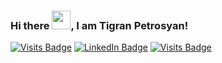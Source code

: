 ### Hi there <img src="https://raw.githubusercontent.com/MartinHeinz/MartinHeinz/master/wave.gif" width="30px">, I am Tigran Petrosyan!

[![Visits Badge](https://badges.pufler.dev/visits/braydoncoyer/braydoncoyer)](https://github.com/PetrosyanTigran)
[![LinkedIn Badge](https://img.shields.io/badge/LinkedIn-Profile-informational?style=flat&logo=linkedin&logoColor=white&color=0D76A8)](https://www.linkedin.com/in/tpetrosyan/)
[![Visits Badge](https://badges.pufler.dev/visits/braydoncoyer/braydoncoyer)](https:braydoncoyer.dev)
